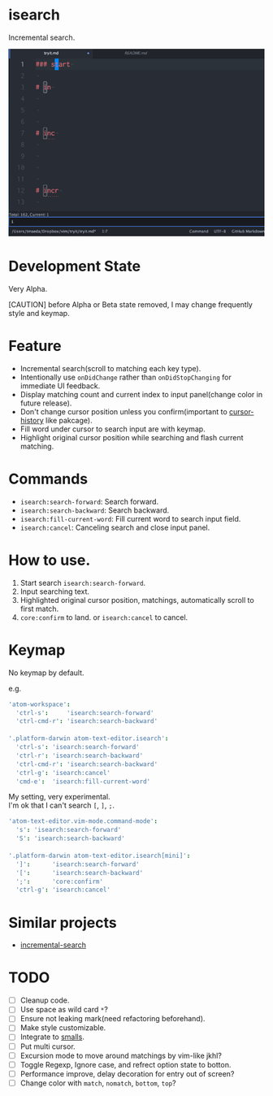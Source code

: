 # isearch

Incremental search.

![gif](https://raw.githubusercontent.com/t9md/t9md/f7f57e9b165c36d4fc3bd6bc3dd10614264f189f/img/atom-isearch.gif)

# Development State
Very Alpha.

[CAUTION] before Alpha or Beta state removed,
I may change frequently style and keymap.

# Feature

* Incremental search(scroll to matching each key type).
* Intentionally use `onDidChange` rather than `onDidStopChanging` for immediate UI feedback.
* Display matching count and current index to input panel(change color in future release).
* Don't change cursor position unless you confirm(important to [cursor-history](https://atom.io/packages/cursor-history) like pakcage).
* Fill word under cursor to search input are with keymap.
* Highlight original cursor position while searching and flash current matching.

# Commands

* `isearch:search-forward`: Search forward.
* `isearch:search-backward`: Search backward.
* `isearch:fill-current-word`: Fill current word to search input field.
* `isearch:cancel`: Canceling search and close input panel.

# How to use.

1. Start search `isearch:search-forward`.
2. Input searching text.
3. Highlighted original cursor position, matchings, automatically scroll to first match.
4. `core:confirm` to land. or `isearch:cancel` to cancel.

# Keymap

No keymap by default.

e.g.

```coffeescript
'atom-workspace':
  'ctrl-s':     'isearch:search-forward'
  'ctrl-cmd-r': 'isearch:search-backward'

'.platform-darwin atom-text-editor.isearch':
  'ctrl-s': 'isearch:search-forward'
  'ctrl-r': 'isearch:search-backward'
  'ctrl-cmd-r': 'isearch:search-backward'
  'ctrl-g': 'isearch:cancel'
  'cmd-e':  'isearch:fill-current-word'
```

My setting, very experimental.  
I'm ok that I can't search `[`, `]`, `;`.

```coffeescript
'atom-text-editor.vim-mode.command-mode':
  's': 'isearch:search-forward'
  'S': 'isearch:search-backward'

'.platform-darwin atom-text-editor.isearch[mini]':
  ']':      'isearch:search-forward'
  '[':      'isearch:search-backward'
  ';':      'core:confirm'
  'ctrl-g': 'isearch:cancel'
```

# Similar projects

* [incremental-search](https://atom.io/packages/incremental-search)

# TODO

* [ ] Cleanup code.
* [ ] Use space as wild card `*`?
* [ ] Ensure not leaking mark(need refactoring beforehand).
* [ ] Make style customizable.
* [ ] Integrate to [smalls](https://atom.io/packages/smalls).
* [ ] Put multi cursor.
* [ ] Excursion mode to move around matchings by vim-like jkhl?
* [ ] Toggle Regexp, Ignore case, and refrect option state to botton.
* [ ] Performance improve, delay decoration for entry out of screen?
* [ ] Change color with `match`, `nomatch`, `bottom`, `top`?
